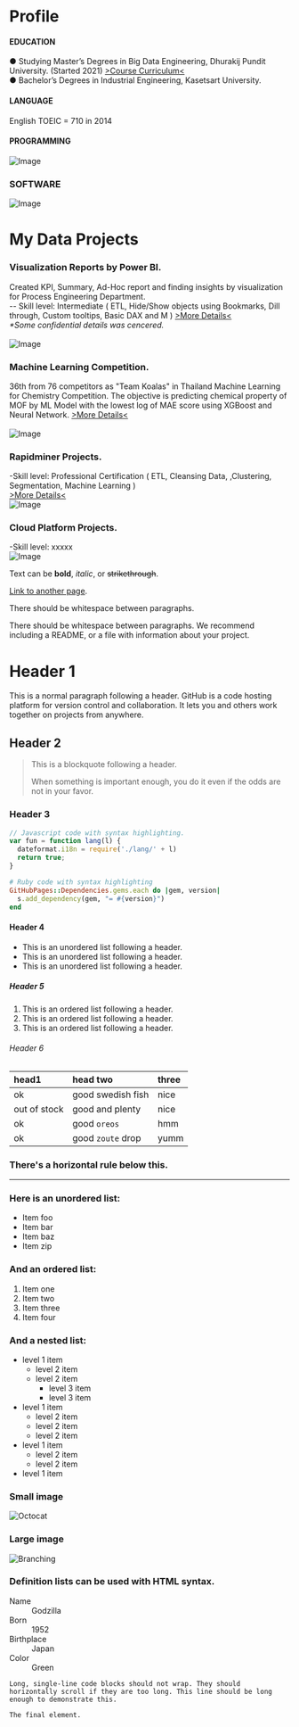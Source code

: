 # Profile<br />

#### EDUCATION<br /> 
● Studying Master’s Degrees in Big Data Engineering, Dhurakij Pundit University. (Started 2021) [>Course Curriculum<](https://cite.dpu.ac.th/bigdata/master-bigdata/structure-bigdata.html)<br />
● Bachelor’s Degrees in Industrial Engineering, Kasetsart University.<br />
#### LANGUAGE<br />
English TOEIC = 710 in 2014<br />
#### PROGRAMMING<br />
![Image](https://github.com/Pakkawatk/portfolio/blob/gh-pages/img/prog.png?raw=true)<br />
### SOFTWARE<br />
![Image](https://github.com/Pakkawatk/portfolio/blob/gh-pages/img/sw.png?raw=true)<br />
# My Data Projects<br />

### Visualization Reports by Power BI.<br /> 
Created KPI, Summary, Ad-Hoc report and finding insights by visualization for Process Engineering Department.<br />
-- Skill level: Intermediate ( ETL, Hide/Show objects using Bookmarks, Dill through, Custom tooltips, Basic DAX and M ) [>More Details<](https://cite.dpu.ac.th/bigdata/master-bigdata/structure-bigdata.html)<br />
_*Some confidential details was cencered._<br /><br />
![Image](https://github.com/Pakkawatk/portfolio/blob/gh-pages/img/pbi.png?raw=true)<br />

### Machine Learning Competition.<br /> 
36th from 76 competitors as "Team Koalas" in Thailand Machine Learning for Chemistry Competition. The objective is predicting chemical property of MOF by ML Model with the lowest log of MAE score using XGBoost and Neural Network. [>More Details<](https://cite.dpu.ac.th/bigdata/master-bigdata/structure-bigdata.html)<br /><br />
![Image](https://github.com/Pakkawatk/portfolio/blob/gh-pages/img/tmlcc.PNG?raw=true)<br />

### Rapidminer Projects.<br />
-Skill level: Professional Certification ( ETL, Cleansing Data, ,Clustering, Segmentation, Machine Learning )<br />
[>More Details<](https://github.com/Pakkawatk/portfolio/blob/gh-pages/rapmprojects.md)<br />
![Image](https://github.com/Pakkawatk/portfolio/blob/gh-pages/img/rapid1.PNG?raw=true)<br />

### Cloud Platform Projects.<br />
-Skill level: xxxxx<br />
![Image](https://github.com/Pakkawatk/portfolio/blob/gh-pages/img/rapid1.PNG?raw=true)<br />

Text can be **bold**, _italic_, or ~~strikethrough~~.

[Link to another page](./another-page.html).

There should be whitespace between paragraphs.

There should be whitespace between paragraphs. We recommend including a README, or a file with information about your project.

# Header 1

This is a normal paragraph following a header. GitHub is a code hosting platform for version control and collaboration. It lets you and others work together on projects from anywhere.

## Header 2

> This is a blockquote following a header.
>
> When something is important enough, you do it even if the odds are not in your favor.

### Header 3

```js
// Javascript code with syntax highlighting.
var fun = function lang(l) {
  dateformat.i18n = require('./lang/' + l)
  return true;
}
```

```ruby
# Ruby code with syntax highlighting
GitHubPages::Dependencies.gems.each do |gem, version|
  s.add_dependency(gem, "= #{version}")
end
```

#### Header 4

*   This is an unordered list following a header.
*   This is an unordered list following a header.
*   This is an unordered list following a header.

##### Header 5

1.  This is an ordered list following a header.
2.  This is an ordered list following a header.
3.  This is an ordered list following a header.

###### Header 6

| head1        | head two          | three |
|:-------------|:------------------|:------|
| ok           | good swedish fish | nice  |
| out of stock | good and plenty   | nice  |
| ok           | good `oreos`      | hmm   |
| ok           | good `zoute` drop | yumm  |

### There's a horizontal rule below this.

* * *

### Here is an unordered list:

*   Item foo
*   Item bar
*   Item baz
*   Item zip

### And an ordered list:

1.  Item one
1.  Item two
1.  Item three
1.  Item four

### And a nested list:

- level 1 item
  - level 2 item
  - level 2 item
    - level 3 item
    - level 3 item
- level 1 item
  - level 2 item
  - level 2 item
  - level 2 item
- level 1 item
  - level 2 item
  - level 2 item
- level 1 item

### Small image

![Octocat](https://github.githubassets.com/images/icons/emoji/octocat.png)

### Large image

![Branching](https://guides.github.com/activities/hello-world/branching.png)


### Definition lists can be used with HTML syntax.

<dl>
<dt>Name</dt>
<dd>Godzilla</dd>
<dt>Born</dt>
<dd>1952</dd>
<dt>Birthplace</dt>
<dd>Japan</dd>
<dt>Color</dt>
<dd>Green</dd>
</dl>

```
Long, single-line code blocks should not wrap. They should horizontally scroll if they are too long. This line should be long enough to demonstrate this.
```

```
The final element.
```
